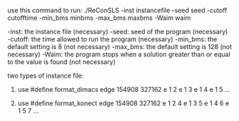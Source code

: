 use this command to run:
./ReConSLS -inst instancefile -seed seed -cutoff cutofftime -min_bms minbms -max_bms maxbms -Waim waim

-inst:  the instance file   (necessary)
-seed:  seed of the program (necessary)
-cutoff:    the time allowed to run the program (necessary)
-min_bms:   the default setting is 8    (not necessary)
-max_bms:   the default setting is 128  (not necessary)
-Waim:      the program stops when a solution greater than or equal to the value is found (not necessary)

two types of instance file:
1. use #define format_dimacs
edge 154908 327162
e 1 2
e 1 3
e 1 4
e 1 5
...

2. use #define format_konect
edge 154908 327162
e 1 2 4
e 1 3 5
e 1 4 6
e 1 5 7
...
